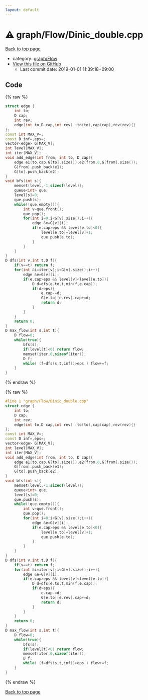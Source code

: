 ```yaml
---
layout: default
---
```


<!-- mathjax config similar to math.stackexchange -->
<script type="text/javascript" async
  src="https://cdnjs.cloudflare.com/ajax/libs/mathjax/2.7.5/MathJax.js?config=TeX-MML-AM_CHTML">
</script>
<script type="text/x-mathjax-config">
  MathJax.Hub.Config({
    TeX: { equationNumbers: { autoNumber: "AMS" }},
    tex2jax: {
      inlineMath: [ ['$','$'] ],
      processEscapes: true
    },
    "HTML-CSS": { matchFontHeight: false },
    displayAlign: "left",
    displayIndent: "2em"
  });
</script>

<script type="text/javascript" src="https://cdnjs.cloudflare.com/ajax/libs/jquery/3.4.1/jquery.min.js"></script>
<script src="https://cdn.jsdelivr.net/npm/jquery-balloon-js@1.1.2/jquery.balloon.min.js" integrity="sha256-ZEYs9VrgAeNuPvs15E39OsyOJaIkXEEt10fzxJ20+2I=" crossorigin="anonymous"></script>
<script type="text/javascript" src="../../../assets/js/copy-button.js"></script>
<link rel="stylesheet" href="../../../assets/css/copy-button.css" />


# :warning: graph/Flow/Dinic_double.cpp

<a href="../../../index.html">Back to top page</a>

* category: <a href="../../../index.html#c1b32428735d2269ee124b3a330cfcaa">graph/Flow</a>
* <a href="{{ site.github.repository_url }}/blob/master/graph/Flow/Dinic_double.cpp">View this file on GitHub</a>
    - Last commit date: 2019-01-01 11:39:18+09:00




## Code

<a id="unbundled"></a>
{% raw %}
```cpp
struct edge {
	int to;
	D cap;
	int rev;
	edge(int to,D cap,int rev) :to(to),cap(cap),rev(rev){}
};
const int MAX_V=;
const D inf=,eps=;
vector<edge> G[MAX_V];
int level[MAX_V];
int iter[MAX_V];
void add_edge(int from, int to, D cap){
	edge e1(to,cap,G[to].size()),e2(from,0,G[from].size());
	G[from].push_back(e1);
	G[to].push_back(e2);
}
void bfs(int s){
	memset(level,-1,sizeof(level));
	queue<int> que;
	level[s]=0;
	que.push(s);
	while(!que.empty()){
		int v=que.front();
		que.pop();
		for(int i=0;i<G[v].size();i++){
			edge &e=G[v][i];
			if(e.cap>eps && level[e.to]<0){
				level[e.to]=level[v]+1;
				que.push(e.to);
			}
		}
	}
}
D dfs(int v,int t,D f){
	if(v==t) return f;
	for(int &i=iter[v];i<G[v].size();i++){
		edge &e=G[v][i];
		if(e.cap>eps && level[v]<level[e.to]){
			D d=dfs(e.to,t,min(f,e.cap));
			if(d>eps){
				e.cap-=d;
				G[e.to][e.rev].cap+=d;
				return d;
			}
		}
	}
	return 0;
}
D max_flow(int s,int t){
	D flow=0;
	while(true){
		bfs(s);
		if(level[t]<0) return flow;
		memset(iter,0,sizeof(iter));
		D f;
		while( (f=dfs(s,t,inf))>eps ) flow+=f;
	}
}
```
{% endraw %}

<a id="bundled"></a>
{% raw %}
```cpp
#line 1 "graph/Flow/Dinic_double.cpp"
struct edge {
	int to;
	D cap;
	int rev;
	edge(int to,D cap,int rev) :to(to),cap(cap),rev(rev){}
};
const int MAX_V=;
const D inf=,eps=;
vector<edge> G[MAX_V];
int level[MAX_V];
int iter[MAX_V];
void add_edge(int from, int to, D cap){
	edge e1(to,cap,G[to].size()),e2(from,0,G[from].size());
	G[from].push_back(e1);
	G[to].push_back(e2);
}
void bfs(int s){
	memset(level,-1,sizeof(level));
	queue<int> que;
	level[s]=0;
	que.push(s);
	while(!que.empty()){
		int v=que.front();
		que.pop();
		for(int i=0;i<G[v].size();i++){
			edge &e=G[v][i];
			if(e.cap>eps && level[e.to]<0){
				level[e.to]=level[v]+1;
				que.push(e.to);
			}
		}
	}
}
D dfs(int v,int t,D f){
	if(v==t) return f;
	for(int &i=iter[v];i<G[v].size();i++){
		edge &e=G[v][i];
		if(e.cap>eps && level[v]<level[e.to]){
			D d=dfs(e.to,t,min(f,e.cap));
			if(d>eps){
				e.cap-=d;
				G[e.to][e.rev].cap+=d;
				return d;
			}
		}
	}
	return 0;
}
D max_flow(int s,int t){
	D flow=0;
	while(true){
		bfs(s);
		if(level[t]<0) return flow;
		memset(iter,0,sizeof(iter));
		D f;
		while( (f=dfs(s,t,inf))>eps ) flow+=f;
	}
}

```
{% endraw %}

<a href="../../../index.html">Back to top page</a>

